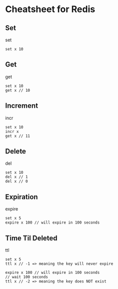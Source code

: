 Cheatsheet for Redis
========================

## Set
set <key> <value>
```redis
set x 10
```

## Get
get <key>
```redis
set x 10
get x // 10
```

## Increment
incr <key>
```redis
set x 10
incr x
get x // 11
```

## Delete
del <key>
```redis
set x 10
del x // 1
del x // 0
```

## Expiration
expire <key> <duration>
```redis
set x 5
expire x 100 // will expire in 100 seconds
```

## Time Til Deleted
ttl <key>
```redis
set x 5
ttl x // -1 => meaning the key will never expire

expire x 100 // will expire in 100 seconds
// wait 100 seconds
ttl x // -2 => meaning the key does NOT exist
```